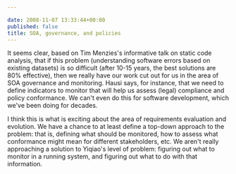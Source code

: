 ```yaml
---

date: 2008-11-07 13:33:44+00:00
published: false
title: SOA, governance, and policies
---
```


It seems clear, based on Tim Menzies's informative talk on static code analysis, that if this problem (understanding software errors based on existing datasets) is so difficult (after 10-15 years, the best solutions are 80% effective), then we really have our work cut out for us in the area of SOA governance and monitoring. Hausi says, for instance, that we need to define indicators to monitor that will help us assess (legal) compliance and policy conformance. We can't even do this for software development, which we've been doing for decades.

I think this is what is exciting about the area of requirements evaluation and evolution. We have a chance to at least define a top-down approach to the problem: that is, defining what should be monitored, how to assess what conformance might mean for different stakeholders, etc. We aren't really approaching a solution to Yiqiao's level of problem: figuring out what to monitor in a running system, and figuring out what to do with that information.
